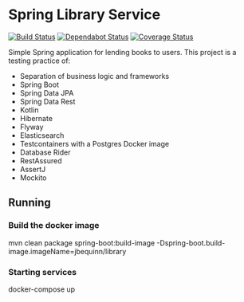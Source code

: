 Spring Library Service
======================
[![Build Status](https://travis-ci.org/jbequinn/library-spring.svg?branch=master)](https://travis-ci.org/bquintanajm/library-spring)
[![Dependabot Status](https://api.dependabot.com/badges/status?host=github&repo=jbequinn/library-spring)](https://dependabot.com)
[![Coverage Status](https://coveralls.io/repos/github/bquintanajm/library-spring/badge.svg?branch=master)](https://coveralls.io/github/bquintanajm/library-spring?branch=master)

Simple Spring application for lending books to users. This project is a testing practice of:
- Separation of business logic and frameworks
- Spring Boot
- Spring Data JPA
- Spring Data Rest
- Kotlin
- Hibernate
- Flyway
- Elasticsearch
- Testcontainers with a Postgres Docker image
- Database Rider
- RestAssured
- AssertJ
- Mockito

## Running ##
### Build the docker image ###
mvn clean package spring-boot:build-image -Dspring-boot.build-image.imageName=jbequinn/library

### Starting services ###
docker-compose up
